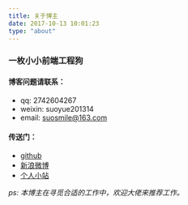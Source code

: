 ```yaml
---
title: 关于博主
date: 2017-10-13 10:01:23
type: "about"
---
```


### 一枚小小前端工程狗


#### 博客问题请联系：

- qq: 2742604267
- weixin: suoyue201314
- email: suosmile@163.com

#### 传送门：

- [github](https://www.github.com/suoyuesmile)
- [新浪微博](http://weibo.com/u/1033563127)
- [个人小站](http://101.132.34.184/)


*ps: 本博主在寻觅合适的工作中，欢迎大佬来推荐工作。*
